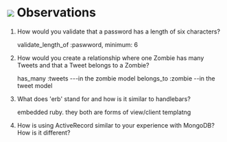 # <img src="https://cloud.githubusercontent.com/assets/7833470/10899314/63829980-8188-11e5-8cdd-4ded5bcb6e36.png"> Observations

1.  How would you validate that a password has a length of six characters?
	
	validate_length_of :paswword, minimum: 6


2.  How would you create a relationship where one Zombie has many Tweets and that a Tweet belongs to a Zombie?

	has_many :tweets ---in the zombie model
	belongs_to :zombie	--in the tweet model


3.  What does 'erb' stand for and how is it similar to handlebars?

	embedded ruby. they both are forms of view/client templatng


4.  How is using ActiveRecord similar to your experience with MongoDB?  How is it different?
	
	